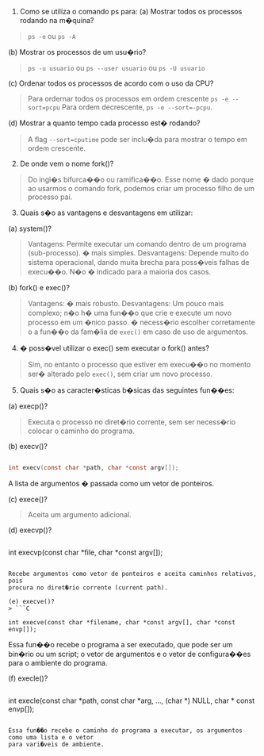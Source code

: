 1. Como se utiliza o comando ps para:
(a) Mostrar todos os processos rodando na m�quina?
> `ps -e` ou `ps -A`

(b) Mostrar os processos de um usu�rio?
> `ps -u usuario` ou `ps --user usuario` ou `ps -U usuario`

(c) Ordenar todos os processos de acordo com o uso da CPU?
> Para ordernar todos os processos em ordem crescente `ps -e --sort=pcpu` Para ordem 
decrescente, `ps -e --sort=-pcpu`.

(d) Mostrar a quanto tempo cada processo est� rodando?
> A flag `--sort=cputime` pode ser inclu�da para mostrar o tempo em ordem crescente.

2. De onde vem o nome fork()?
> Do ingl�s bifurca��o ou ramifica��o. Esse nome � dado porque ao usarmos o comando fork, podemos criar um processo filho de um processo pai.

3. Quais s�o as vantagens e desvantagens em utilizar:

(a) system()?
> Vantagens: Permite executar um comando dentro de um programa (sub-processo). � mais simples.
Desvantagens: Depende muito do sistema operacional, dando muita brecha para poss�veis falhas de execu��o. N�o � indicado para a maioria dos casos.

(b) fork() e exec()?
> Vantagens: � mais robusto.
Desvantagens: Um pouco mais complexo; n�o h� uma fun��o que crie e execute um novo processo em um �nico passo. � necess�rio escolher corretamente o a fun��o da fam�lia de `exec()` em caso de uso de argumentos.

4. � poss�vel utilizar o exec() sem executar o fork() antes?
> Sim, no entanto o processo que estiver em execu��o no momento ser� alterado pelo `exec()`, sem criar um novo processo.

5. Quais s�o as caracter�sticas b�sicas das seguintes fun��es:

(a) execp()?
> Executa o processo no diret�rio corrente, sem ser necess�rio colocar o caminho do programa.

(b) execv()?
```C

int execv(const char *path, char *const argv[]);
```

A lista de argumentos � passada como um vetor de ponteiros.

(c) exece()?
> Aceita um argumento adicional.

(d) execvp()?
> ```C

int execvp(const char *file, char *const argv[]);
```  

Recebe argumentos como vetor de ponteiros e aceita caminhos relativos, pois 
procura no diret�rio corrente (current path).

(e) execve()?
> ```C

int execve(const char *filename, char *const argv[], char *const envp[]);
```  

Essa fun��o recebe o programa a ser executado, que pode ser um bin�rio ou um script; o vetor de
 argumentos e o vetor de configura��es para o ambiente do programa.


(f) execle()?
> ```C

int execle(const char *path, const char *arg, ..., (char *) NULL,
char * const envp[]);
```  

Essa fun��o recebe o caminho do programa a executar, os argumentos como uma lista e o vetor 
para vari�veis de ambiente.
